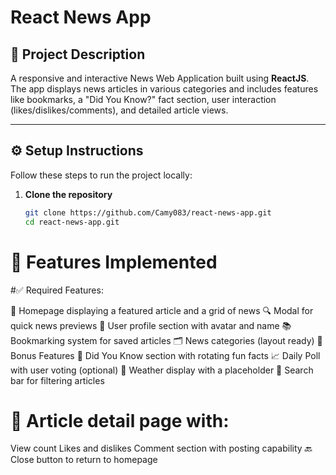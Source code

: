 # React News App

## 📌 Project Description

A responsive and interactive News Web Application built using **ReactJS**. The app displays news articles in various categories and includes features like bookmarks, a "Did You Know?" fact section, user interaction (likes/dislikes/comments), and detailed article views.

---

## ⚙️ Setup Instructions

Follow these steps to run the project locally:

1. **Clone the repository**  
   ```bash
   git clone https://github.com/Camy083/react-news-app.git
   cd react-news-app.git


# 🚀 Features Implemented

#✅ Required Features:

📰 Homepage displaying a featured article and a grid of news
🔍 Modal for quick news previews
👤 User profile section with avatar and name
📚 Bookmarking system for saved articles
🗂️ News categories (layout ready)
🌟 Bonus Features
🧠 Did You Know section with rotating fun facts
📈 Daily Poll with user voting (optional)
📡 Weather display with a placeholder
🔎 Search bar for filtering articles

# 📄 Article detail page with:

View count
Likes and dislikes
Comment section with posting capability
🔙 Close button to return to homepage
